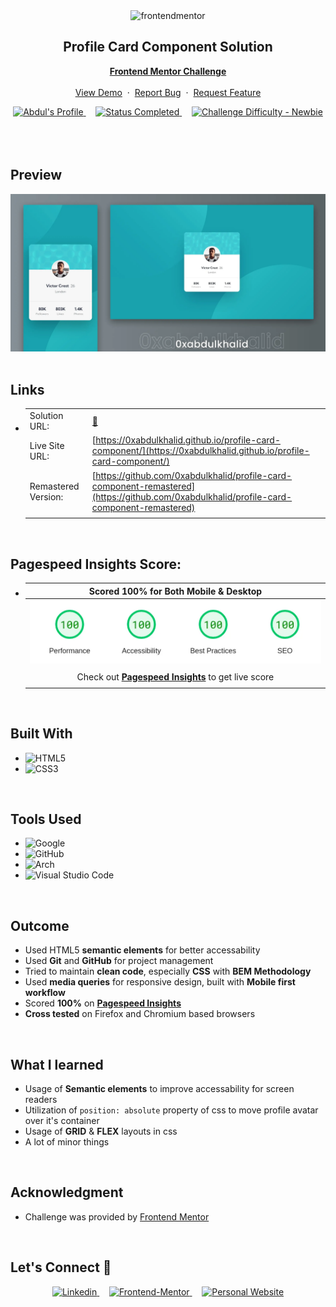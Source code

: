 <div align="center">

  <img src="https://www.frontendmentor.io/static/images/logo-mobile.svg" alt="frontendmentor" width="80">

  <h2 align="center">Profile Card Component Solution</h2>
  <p align="center">
    <a href="https://www.frontendmentor.io/challenges/profile-card-component-cfArpWshJ" target="_blank"><strong>Frontend Mentor Challenge</strong></a>
    <br />
    <br />
    <a href="https://0xabdulkhalid.github.io/profile-card-component/" target="_blank">View Demo</a>
    &nbsp;·&nbsp;
    <a href="https://github.com/0xabdulkhalid/profile-card-component/issues" target="_blank">Report Bug</a>
    &nbsp;·&nbsp;
    <a href="https://github.com/0xabdulkhalid/profile-card-component/issues" target="_blank">Request Feature</a>
  </p>
</div>

<!-- Badges -->
<div align="center">
  <!-- Profiles -->
  <a href="https://www.frontendmentor.io/profile/0xabdulkhalid" target="_blank">
    <img src="https://img.shields.io/badge/Profile-0xAbdulKhalid-eee?style=for-the-badge&logo=frontendmentor" alt="Abdul's Profile">
  </a> &nbsp;&nbsp;&nbsp;

  <!-- Status -->
  <a href="#">
    <img src="https://img.shields.io/badge/Status-Completed-brightgreen?style=for-the-badge" alt="Status Completed">
  </a> &nbsp;&nbsp;&nbsp;

  <!-- Difficulty -->
  <a href="https://www.frontendmentor.io/challenges?difficulties=1"  target="_blank">
    <img src="https://img.shields.io/badge/Difficulty-Newbie-61BECD?style=for-the-badge&logo=frontendmentor" alt="Challenge Difficulty - Newbie">
  </a>

</div>
<br />
<br />


<br>

## **Preview**

<div align='center'>
<img src='./design/solution-cover.webp' alt='Profile preview card solution cover image'>
</div>


<br>

## **Links**

- |||
  | :----- | :----- |
  | Solution URL: | [🎯](#) |
  | Live Site URL: | [https://0xabdulkhalid.github.io/profile-card-component/](https://0xabdulkhalid.github.io/profile-card-component/) |
  | Remastered Version: | [https://github.com/0xabdulkhalid/profile-card-component-remastered](https://github.com/0xabdulkhalid/profile-card-component-remastered) |
  |||

<br>

## Pagespeed Insights Score:

- | Scored 100% for Both Mobile & Desktop |
  | :-----: |
  | <img src='./images/pagespeed-insights-score.webp' alt='100% scored on pagespeed insights'> |
  |  |
  | Check out [**Pagespeed Insights**](https://pagespeed.web.dev/analysis/https-0xabdulkhalid-github-io-profile-card-component/m4477fbl1h?form_factor=mobile) to get live score |
  |||

<br>

## **Built With**

- ![HTML5](https://img.shields.io/badge/html5-%23E34F26.svg?style=for-the-badge&logo=html5&logoColor=white)   
- ![CSS3](https://img.shields.io/badge/css3-%231572B6.svg?style=for-the-badge&logo=css3&logoColor=white)   


<br>

## **Tools Used**

- ![Google](https://img.shields.io/badge/google-DA4437?style=for-the-badge&logo=google&logoColor=white)
- ![GitHub](https://img.shields.io/badge/github-0D1117.svg?style=for-the-badge&logo=github&logoColor=white)  
- ![Arch](https://img.shields.io/badge/Arch%20Linux-1793D1?logo=arch-linux&logoColor=fff&style=for-the-badge)
- ![Visual Studio Code](https://img.shields.io/badge/Visual%20Studio%20Code-0078d7.svg?style=for-the-badge&logo=visual-studio-code&logoColor=white)   

<br>

## **Outcome**

* Used HTML5 **semantic elements** for better accessability
* Used **Git** and **GitHub** for project management
* Tried to maintain **clean code**, especially **CSS** with **BEM Methodology**
* Used **media queries** for responsive design, built with **Mobile first workflow**
* Scored **100%** on [**Pagespeed Insights**](https://pagespeed.web.dev/analysis/https-0xabdulkhalid-github-io-profile-card-component/m4477fbl1h?form_factor=mobile)
* **Cross tested** on Firefox and Chromium based browsers

<br>

## **What I learned**

* Usage of **Semantic elements** to improve accessability for screen readers
* Utilization of `position: absolute` property of css to move profile avatar over it's container
* Usage of **GRID** & **FLEX** layouts in css
* A lot of minor things

<br>

## **Acknowledgment**

* Challenge was provided by [Frontend Mentor](https://www.frontendmentor.io)

<br>

## **Let's Connect 👋**

<div align=center>

  <a href="https://linkedin.com/in/0xabdulkhalid" target="_blank">
    <img src="https://img.shields.io/badge/linkedin%20Profile-%2300acee.svg?color=405DE6&style=for-the-badge&logo=linkedin&logoColor=white" alt=Linkedin>
  </a>&nbsp;&nbsp;&nbsp;

  <a href="https://www.frontendmentor.io/profile/0xabdulkhalid" target="_blank">
    <img src="https://img.shields.io/badge/FEM%20Profile-f8f9f8?style=for-the-badge&logo=Frontend-Mentor&logoColor=black" alt="Frontend-Mentor">
  </a> &nbsp;&nbsp;&nbsp;

  <a href="https://www.github.com/0xabdulkhalid/" target="_blank">
    <img src="https://img.shields.io/badge/Github%20Profile-131313?style=for-the-badge&logo=github&logoColor=white" alt="Personal Website">
  </a>

</div>
